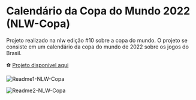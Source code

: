 <h1 align:"center">Calendário da Copa do Mundo 2022 (NLW-Copa)</h1>

<p>Projeto realizado na nlw edição #10 sobre a copa do mundo. O projeto se consiste em um calendário da copa do mundo de 2022 sobre os jogos do Brasil. </p>

:soccer: <a href="https://lucasn5.github.io/NLW-Copa/"> Projeto disponível aqui</a>


![Readme1-NLW-Copa](https://github.com/LucasN5/NLW-Copa/assets/88800411/02a55f18-aea9-480e-8a38-aa61a0632095)

![Readme2-NLW-Copa](https://github.com/LucasN5/NLW-Copa/assets/88800411/7ec44c54-ac4b-403d-8958-5892e4182ff2)

